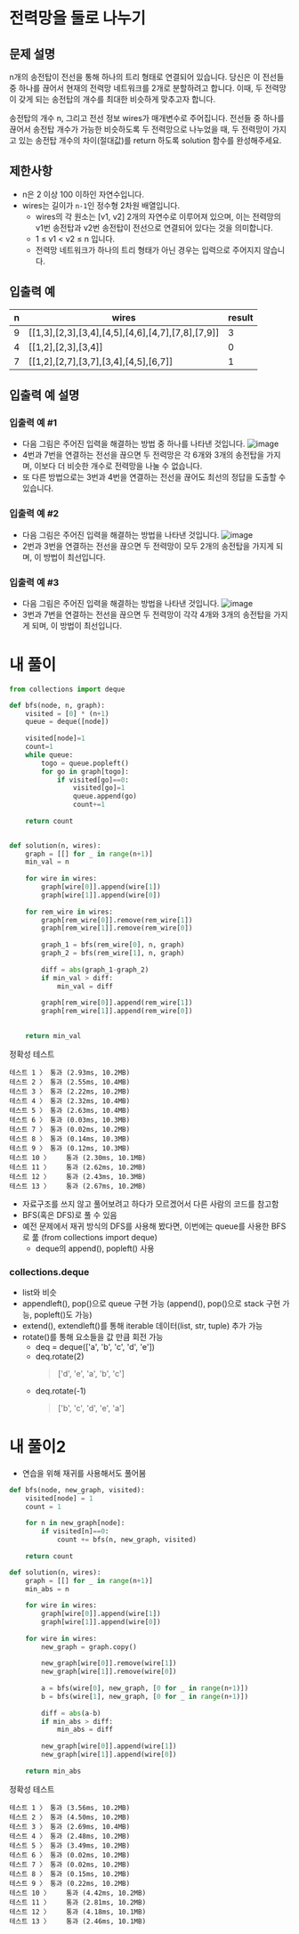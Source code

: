 # 전력망을 둘로 나누기
## 문제 설명
n개의 송전탑이 전선을 통해 하나의 트리 형태로 연결되어 있습니다. 당신은 이 전선들 중 하나를 끊어서 현재의 전력망 네트워크를 2개로 분할하려고 합니다. 이때, 두 전력망이 갖게 되는 송전탑의 개수를 최대한 비슷하게 맞추고자 합니다.

송전탑의 개수 n, 그리고 전선 정보 wires가 매개변수로 주어집니다. 전선들 중 하나를 끊어서 송전탑 개수가 가능한 비슷하도록 두 전력망으로 나누었을 때, 두 전력망이 가지고 있는 송전탑 개수의 차이(절대값)를 return 하도록 solution 함수를 완성해주세요.

## 제한사항
- n은 2 이상 100 이하인 자연수입니다.
- wires는 길이가 `n-1`인 정수형 2차원 배열입니다.
  - wires의 각 원소는 [v1, v2] 2개의 자연수로 이루어져 있으며, 이는 전력망의 v1번 송전탑과 v2번 송전탑이 전선으로 연결되어 있다는 것을 의미합니다.
  - 1 ≤ v1 < v2 ≤ n 입니다.
  - 전력망 네트워크가 하나의 트리 형태가 아닌 경우는 입력으로 주어지지 않습니다.

## 입출력 예
|n|wires|result|
|-|-|-|
|9|[[1,3],[2,3],[3,4],[4,5],[4,6],[4,7],[7,8],[7,9]]|3|
|4|[[1,2],[2,3],[3,4]]|0|
|7|[[1,2],[2,7],[3,7],[3,4],[4,5],[6,7]]|1|
## 입출력 예 설명
### 입출력 예 #1

- 다음 그림은 주어진 입력을 해결하는 방법 중 하나를 나타낸 것입니다.
![image](https://github.com/Namkwangwoon/TIL-Algorithm-/assets/19163372/51faa84f-f9ab-4da9-b183-66e5754892e9)
- 4번과 7번을 연결하는 전선을 끊으면 두 전력망은 각 6개와 3개의 송전탑을 가지며, 이보다 더 비슷한 개수로 전력망을 나눌 수 없습니다.
- 또 다른 방법으로는 3번과 4번을 연결하는 전선을 끊어도 최선의 정답을 도출할 수 있습니다.

### 입출력 예 #2

- 다음 그림은 주어진 입력을 해결하는 방법을 나타낸 것입니다.
![image](https://github.com/Namkwangwoon/TIL-Algorithm-/assets/19163372/dcb8d572-a86d-4150-a1fc-c038cd320186)
- 2번과 3번을 연결하는 전선을 끊으면 두 전력망이 모두 2개의 송전탑을 가지게 되며, 이 방법이 최선입니다.

### 입출력 예 #3

- 다음 그림은 주어진 입력을 해결하는 방법을 나타낸 것입니다.
![image](https://github.com/Namkwangwoon/TIL-Algorithm-/assets/19163372/d5829169-6618-4d1d-897d-79da211ddd88)
- 3번과 7번을 연결하는 전선을 끊으면 두 전력망이 각각 4개와 3개의 송전탑을 가지게 되며, 이 방법이 최선입니다.

# 내 풀이
```python
from collections import deque

def bfs(node, n, graph):
    visited = [0] * (n+1)
    queue = deque([node])
    
    visited[node]=1
    count=1
    while queue:
        togo = queue.popleft()
        for go in graph[togo]:
            if visited[go]==0:
                visited[go]=1
                queue.append(go)
                count+=1
    
    return count
    

def solution(n, wires):
    graph = [[] for _ in range(n+1)]
    min_val = n
    
    for wire in wires:
        graph[wire[0]].append(wire[1])
        graph[wire[1]].append(wire[0])
        
    for rem_wire in wires:
        graph[rem_wire[0]].remove(rem_wire[1])
        graph[rem_wire[1]].remove(rem_wire[0])
        
        graph_1 = bfs(rem_wire[0], n, graph)
        graph_2 = bfs(rem_wire[1], n, graph)
        
        diff = abs(graph_1-graph_2)
        if min_val > diff:
            min_val = diff
        
        graph[rem_wire[0]].append(rem_wire[1])
        graph[rem_wire[1]].append(rem_wire[0])
        
    
    return min_val
```
정확성  테스트
```
테스트 1 〉	통과 (2.93ms, 10.2MB)
테스트 2 〉	통과 (2.55ms, 10.4MB)
테스트 3 〉	통과 (2.22ms, 10.2MB)
테스트 4 〉	통과 (2.32ms, 10.4MB)
테스트 5 〉	통과 (2.63ms, 10.4MB)
테스트 6 〉	통과 (0.03ms, 10.3MB)
테스트 7 〉	통과 (0.02ms, 10.2MB)
테스트 8 〉	통과 (0.14ms, 10.3MB)
테스트 9 〉	통과 (0.12ms, 10.3MB)
테스트 10 〉	통과 (2.30ms, 10.1MB)
테스트 11 〉	통과 (2.62ms, 10.2MB)
테스트 12 〉	통과 (2.43ms, 10.3MB)
테스트 13 〉	통과 (2.67ms, 10.2MB)
```
- 자료구조를 쓰지 않고 풀어보려고 하다가 모르겠어서 다른 사람의 코드를 참고함
- BFS(혹은 DFS)로 풀 수 있음
- 예전 문제에서 재귀 방식의 DFS를 사용해 봤다면, 이번에는 queue를 사용한 BFS로 풂 (from collections import deque)
  - deque의 append(), popleft() 사용

### collections.deque
- list와 비슷
- appendleft(), pop()으로 queue 구현 가능 (append(), pop()으로 stack 구현 가능, popleft()도 가능)
- extend(), extendleft()를 통해 iterable 데이터(list, str, tuple) 추가 가능
- rotate()를 통해 요소들을 값 만큼 회전 가능
  - deq = deque(['a', 'b', 'c', 'd', 'e'])
  - deq.rotate(2)
    > ['d', 'e', 'a', 'b', 'c']
  - deq.rotate(-1)
    > ['b', 'c', 'd', 'e', 'a']
# 내 풀이2
- 연습을 위해 재귀를 사용해서도 풀어봄
```python
def bfs(node, new_graph, visited):
    visited[node] = 1
    count = 1
    
    for n in new_graph[node]:
        if visited[n]==0:
            count += bfs(n, new_graph, visited)
    
    return count

def solution(n, wires):
    graph = [[] for _ in range(n+1)]
    min_abs = n
    
    for wire in wires:
        graph[wire[0]].append(wire[1])
        graph[wire[1]].append(wire[0])
    
    for wire in wires:
        new_graph = graph.copy()
        
        new_graph[wire[0]].remove(wire[1])
        new_graph[wire[1]].remove(wire[0])
        
        a = bfs(wire[0], new_graph, [0 for _ in range(n+1)])
        b = bfs(wire[1], new_graph, [0 for _ in range(n+1)])
        
        diff = abs(a-b)
        if min_abs > diff:
            min_abs = diff
        
        new_graph[wire[0]].append(wire[1])
        new_graph[wire[1]].append(wire[0])
        
    return min_abs
```
정확성  테스트
```
테스트 1 〉	통과 (3.56ms, 10.2MB)
테스트 2 〉	통과 (4.50ms, 10.2MB)
테스트 3 〉	통과 (2.69ms, 10.4MB)
테스트 4 〉	통과 (2.48ms, 10.2MB)
테스트 5 〉	통과 (3.49ms, 10.2MB)
테스트 6 〉	통과 (0.02ms, 10.2MB)
테스트 7 〉	통과 (0.02ms, 10.2MB)
테스트 8 〉	통과 (0.15ms, 10.2MB)
테스트 9 〉	통과 (0.22ms, 10.2MB)
테스트 10 〉	통과 (4.42ms, 10.2MB)
테스트 11 〉	통과 (2.81ms, 10.2MB)
테스트 12 〉	통과 (4.18ms, 10.1MB)
테스트 13 〉	통과 (2.46ms, 10.1MB)
```
